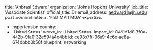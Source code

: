 title: 'Anbrasi Edward'
organization: 'Johns Hopkins University'
job_title: 'Associate Scientist'
official_title: Dr
email_address: aedward1@jhu.edu
post_nominal_letters: 'PhD MPH MBA'
expertise:
  - hypertension
country:
  - 'United States'
works_in: 'United States'
import_id: 8441d1d6-7f0e-442b-9fa0-32e594a4e4bb
id: ce93b7ff-06a9-4c6e-ae8a-674dbbb0b56f
blueprint: networking
